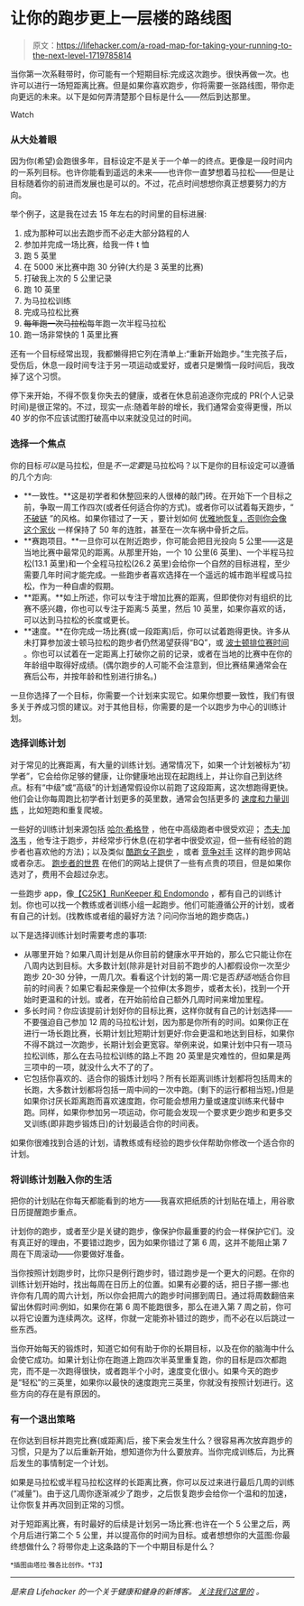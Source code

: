 # 让你的跑步更上一层楼的路线图

> 原文：<https://lifehacker.com/a-road-map-for-taking-your-running-to-the-next-level-1719785814>

当你第一次系鞋带时，你可能有一个短期目标:完成这次跑步。很快再做一次。也许可以进行一场短距离比赛。但是如果你喜欢跑步，你将需要一张路线图，带你走向更远的未来。以下是如何弄清楚那个目标是什么——然后到达那里。

Watch

### 从大处着眼

因为你(希望)会跑很多年，目标设定不是关于一个单一的终点。更像是一段时间内的一系列目标。也许你能看到遥远的未来——也许你一直梦想着马拉松——但是让目标随着你的前进而发展也是可以的。不过，花点时间想想你真正想要努力的方向。

举个例子，这是我在过去 15 年左右的时间里的目标进展:

1.  成为那种可以出去跑步而不必走大部分路程的人
2.  参加并完成一场比赛，给我一件 t 恤
3.  跑 5 英里
4.  在 5000 米比赛中跑 30 分钟(大约是 3 英里的比赛)
5.  打破我上次的 5 公里记录
6.  跑 10 英里
7.  为马拉松训练
8.  完成马拉松比赛
9.  ~~每年跑一次马拉松~~每年跑一次半程马拉松
10.  跑一场非常快的 1 英里比赛

还有一个目标经常出现，我都懒得把它列在清单上:“重新开始跑步。”生完孩子后，受伤后，休息一段时间专注于另一项运动或爱好，或者只是懒惰一段时间后，我改掉了这个习惯。

停下来开始，不得不恢复你失去的健康，或者在休息前追逐你完成的 PR(个人记录时间)是很正常的。不过，现实一点:随着年龄的增长，我们通常会变得更慢，所以 40 岁的你不应该试图打破高中以来就没见过的时间。

### 选择一个焦点

你的目标*可以*是马拉松，但是*不一定要*是马拉松吗？以下是你的目标设定可以遵循的几个方向:

*   **一致性。**这是初学者和休整回来的人很棒的敲门砖。在开始下一个目标之前，争取一周工作四次(或者任何适合你的方式)。或者你可以试着每天跑步，“ [不破链](http://lifehacker.com/jerry-seinfelds-productivity-secret-281626) ”的风格。如果你错过了一天 ，要计划如何 [优雅地恢复，否则你会像](http://lifehacker.com/want-to-create-a-new-habit-get-ready-to-break-it-5964439) [这个家伙](http://www.runnersworld.com/newswire/ron-hills-running-streak-hits-50-years) 一样保持了 50 年的连胜，甚至在一次车祸中骨折之后。
*   **赛跑项目。**一旦你可以在附近跑步，你可能会把目光投向 5 公里——这是当地比赛中最常见的距离。从那里开始，一个 10 公里(6 英里)、一个半程马拉松(13.1 英里)和一个全程马拉松(26.2 英里)会给你一个自然的目标进程，至少需要几年时间才能完成。一些跑步者喜欢选择在一个遥远的城市跑半程或马拉松，作为一种自虐的假期。
*   **距离。**如上所述，你可以专注于增加比赛的距离，但即使你对有组织的比赛不感兴趣，你也可以专注于距离:5 英里，然后 10 英里，如果你喜欢的话，可以达到马拉松的长度或更长。
*   **速度。**在你完成一场比赛(或一段距离)后，你可以试着跑得更快。许多从未打算参加波士顿马拉松的跑步者仍然渴望获得“BQ”，或 [波士顿排位赛时间](http://www.baa.org/races/boston-marathon/participant-information/qualifying/qualifying-standards.aspx) 。你也可以试着在一定距离上打破你之前的记录，或者在当地的比赛中在你的年龄组中取得好成绩。(偶尔跑步的人可能不会注意到，但比赛结果通常会在赛后公布，并按年龄和性别进行排名。)

一旦你选择了一个目标，你需要一个计划来实现它。如果你想要一致性，我们有很多关于养成习惯的建议。对于其他目标，你需要的是一个以跑步为中心的训练计划。

### 选择训练计划

对于常见的比赛距离，有大量的训练计划。通常情况下，如果一个计划被标为“初学者”，它会给你足够的健康，让你健康地出现在起跑线上，并让你自己到达终点。标有“中级”或“高级”的计划通常假设你以前跑了这段距离，这次想跑得更快。他们会让你每周跑比初学者计划更多的英里数，通常会包括更多的 [速度和力量训练](https://lifehacker.com/how-to-add-speedwork-to-your-running-to-get-stronger-a-1695337461) ，比如短跑和重复爬坡。

一些好的训练计划来源包括 [哈尔·希格登](http://www.halhigdon.com/training/) ，他在中高级跑者中很受欢迎； [杰夫·加洛韦](http://www.jeffgalloway.com/training/) ，他专注于跑步，并经常步行休息(在初学者中很受欢迎，但一些有经验的跑步者也喜欢他的方法)；以及类似 [酷跑](http://www.coolrunning.com/engine/2/2_4/index.shtml)[女子跑步](http://womensrunning.competitor.com/category/training-tips/training-plans) ，或者 [竞争对手](http://running.competitor.com/category/training) 这样的跑步网站或者杂志。 [跑步者的世界](http://www.runnersworld.com/training) 在他们的网站上提供了一些有点贵的项目，但是如果你选对了，费用不会超过杂志。

一些跑步 app，像[【C25K】](http://c25kfree.com/)[RunKeeper 和 Endomondo](http://lifehacker.com/five-best-smartphone-running-apps-5929709) ，都有自己的训练计划。你也可以找一个教练或者训练小组一起跑步。他们可能遵循公开的计划，或者有自己的计划。(找教练或者组的最好方法？问问你当地的跑步商店。)

以下是选择训练计划时需要考虑的事项:

*   从哪里开始？如果八周计划是从你目前的健康水平开始的，那么它只能让你在八周内达到目标。大多数计划(除非是针对目前不跑步的人)都假设你一次至少跑步 20-30 分钟，一周几次。看看这个计划的第一周:它是否*舒适地*适合你目前的时间表？如果它看起来像是一个拉伸(太多跑步，或者太长)，找到一个开始时更温和的计划。或者，在开始前给自己额外几周时间来增加里程。
*   多长时间？你应该提前计划好你的目标比赛，这样你就有自己的计划选择——不要强迫自己参加 12 周的马拉松计划，因为那是你所有的时间。如果你正在进行一场长跑比赛，长期计划比短期计划更好:你会更温和地达到目标，如果你不得不跳过一次跑步，长期计划会更宽容。举例来说，如果计划中只有一项马拉松训练，那么在去马拉松训练的路上不跑 20 英里是灾难性的，但如果是两三项中的一项，就没什么大不了的了。
*   它包括你喜欢的、适合你的锻炼计划吗？所有长距离训练计划都将包括周末的长跑，大多数计划都将包括一周中间的一次中跑。(剩下的运行都相当短。)但是如果你讨厌长距离跑而喜欢速度跑，你可能会想用力量或速度训练来代替中跑。同样，如果你参加另一项运动，你可能会发现一个要求更少跑步和更多交叉训练(即非跑步锻炼日)的计划最适合你的时间表。

如果你很难找到合适的计划，请教练或有经验的跑步伙伴帮助你修改一个适合你的计划。

### 将训练计划融入你的生活

把你的计划贴在你每天都能看到的地方——我喜欢把纸质的计划贴在墙上，用谷歌日历提醒跑步重点。

计划你的跑步，或者至少是关键的跑步，像保护你最重要的约会一样保护它们。没有真正好的理由，不要错过跑步，因为如果你错过了第 6 周，这并不能阻止第 7 周在下周滚动——你要做好准备。

当你按照计划跑步时，比你只是例行跑步时，错过跑步是一个更大的问题。在你的训练计划开始时，找出每周在日历上的位置。如果有必要的话，把日子挪一挪:也许你有几周的周六计划，所以你会把周六的跑步时间挪到周日。通过将周数翻倍来留出休假时间:例如，如果你在第 6 周不能跑很多，那么在进入第 7 周之前，你可以将它设置为连续两次。这样，你就一定能弥补错过的跑步，而不必在以后跳过一些东西。

当你开始每天的锻炼时，知道它如何有助于你的长期目标，以及在你的脑海中什么会使它成功。如果计划让你在跑道上跑四次半英里重复跑，你的目标是四次都跑完，而不是一次跑得很快，或者跑半个小时，速度变化很小。如果今天的跑步是“轻松”的三英里，如果你以最快的速度跑完三英里，你就没有按照计划进行。这些方向的存在是有原因的。

### 有一个退出策略

在你达到目标并跑完比赛(或距离)后，接下来会发生什么？很容易再次放弃跑步的习惯，只是为了以后重新开始，想知道你为什么要放弃。当你完成训练后，为比赛后发生的事情制定一个计划。

如果是马拉松或半程马拉松这样的长距离比赛，你可以反过来进行最后几周的训练(“减量”)。由于这几周你逐渐减少了跑步，之后恢复跑步会给你一个温和的加速，让你恢复并再次回到正常的习惯。

对于短距离比赛，有时最好的后续是计划另一场比赛:也许在一个 5 公里之后，两个月后进行第二个 5 公里，并以提高你的时间为目标。或者想想你的大蓝图:你最终想做什么？将带你走上这条路的下一个中期目标是什么？

<small>*插图由塔拉·雅各比创作。*T3】</small>

* * *

[](http://vitals.lifehacker.com/)**是来自 Lifehacker 的一个关于健康和健身的新博客。* [*关注我们这里的*](https://twitter.com/VitalsLH) *。**